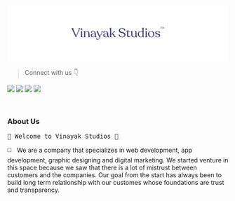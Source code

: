 <img src="/org-github-header.png" alt="Vinayak Studios Github Header">
<br>

> Connect with us 👇

<a href="https://twitter.com/vinayakstudios"><img src="https://img.shields.io/badge/Twitter-1DA1F2?style=for-the-badge&logo=twitter&logoColor=white"></a>
<a href="https://www.facebook.com/thevinayakstudios"><img src="https://img.shields.io/badge/Facebook-1877F2?style=for-the-badge&logo=facebook&logoColor=white"></a>
<a href="https://www.instagram.com/vinayakstudios_"><img src="https://img.shields.io/badge/Instagram-E4405F?style=for-the-badge&logo=instagram&logoColor=white"></a>
<a href="https://www.linkedin.com/company/vinayakstudios"><img src="https://img.shields.io/badge/LinkedIn-0077B5?style=for-the-badge&logo=linkedin&logoColor=white"></a>

<br>

<h3>About Us</h3>

<pre>🔹 Welcome to Vinayak Studios 👋</pre>
<p>◻️ &nbsp; We are a company that specializes in web development, app development, graphic designing and digital marketing. We started venture in this space because we saw that there is a lot of mistrust between customers and the companies. Our goal from the start has always been to build long term relationship with our customes whose foundations are trust and transparency.</p>

